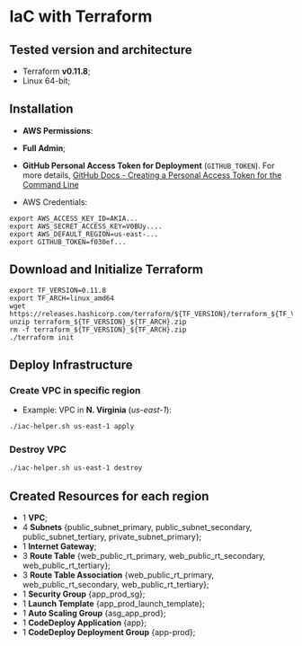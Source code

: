 # IaC with Terraform

## Tested version and architecture

* Terraform **v0.11.8**;
* Linux 64-bit; 

## Installation

* **AWS Permissions**:
 - **Full Admin**;

* **GitHub Personal Access Token for Deployment** (`GITHUB_TOKEN`). For more details, [GitHub Docs - Creating a Personal Access Token for the Command Line](https://help.github.com/articles/creating-a-personal-access-token-for-the-command-line/)

* AWS Credentials:

```
export AWS_ACCESS_KEY_ID=AKIA...
export AWS_SECRET_ACCESS_KEY=V0BUy....
export AWS_DEFAULT_REGION=us-east-...
export GITHUB_TOKEN=f030ef...
```

## Download and Initialize Terraform

```
export TF_VERSION=0.11.8
export TF_ARCH=linux_amd64
wget https://releases.hashicorp.com/terraform/${TF_VERSION}/terraform_${TF_VERSION}_${TF_ARCH}.zip
unzip terraform_${TF_VERSION}_${TF_ARCH}.zip
rm -f terraform_${TF_VERSION}_${TF_ARCH}.zip
./terraform init
```

## Deploy Infrastructure

### Create VPC in specific region

* Example: VPC in **N. Virginia** (*us-east-1*):

```sh
./iac-helper.sh us-east-1 apply
```

### Destroy VPC

```sh
./iac-helper.sh us-east-1 destroy
```

## Created Resources for each region

* 1 **VPC**;
* 4 **Subnets** {public_subnet_primary, public_subnet_secondary, public_subnet_tertiary, private_subnet_primary};
* 1 **Internet Gateway**;
* 3 **Route Table** {web_public_rt_primary, web_public_rt_secondary, web_public_rt_tertiary};
* 3 **Route Table Association** {web_public_rt_primary, web_public_rt_secondary, web_public_rt_tertiary};
* 1 **Security Group** {app_prod_sg};
* 1 **Launch Template** {app_prod_launch_template};
* 1 **Auto Scaling Group** {asg_app_prod};
* 1 **CodeDeploy Application** {app};
* 1 **CodeDeploy Deployment Group** {app-prod};